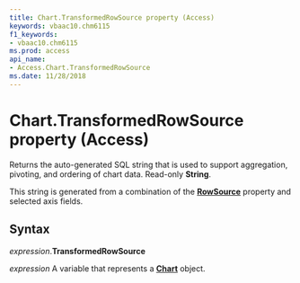 ```yaml
---
title: Chart.TransformedRowSource property (Access)
keywords: vbaac10.chm6115
f1_keywords:
- vbaac10.chm6115
ms.prod: access
api_name:
- Access.Chart.TransformedRowSource
ms.date: 11/28/2018
---
```



# Chart.TransformedRowSource property (Access)

Returns the auto-generated SQL string that is used to support aggregation, pivoting, and ordering of chart data. Read-only **String**.

This string is generated from a combination of the **[RowSource](Access.Chart.RowSource.md)** property and selected axis fields. 


## Syntax

_expression_.**TransformedRowSource**

_expression_ A variable that represents a **[Chart](Access.Chart.md)** object.


